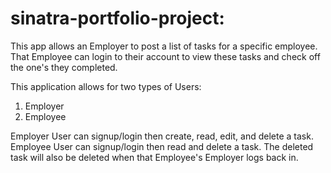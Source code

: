 # sinatra-portfolio-project:
This app allows an Employer to post a list of tasks for a specific employee. That Employee can login to their account to view these tasks and check off the one's they completed.

This application allows for two types of Users:
1. Employer
2. Employee

Employer User can signup/login then create, read, edit, and delete a task.
Employee User can signup/login then read and delete a task. The deleted task will also be deleted when that Employee's Employer logs back in.
